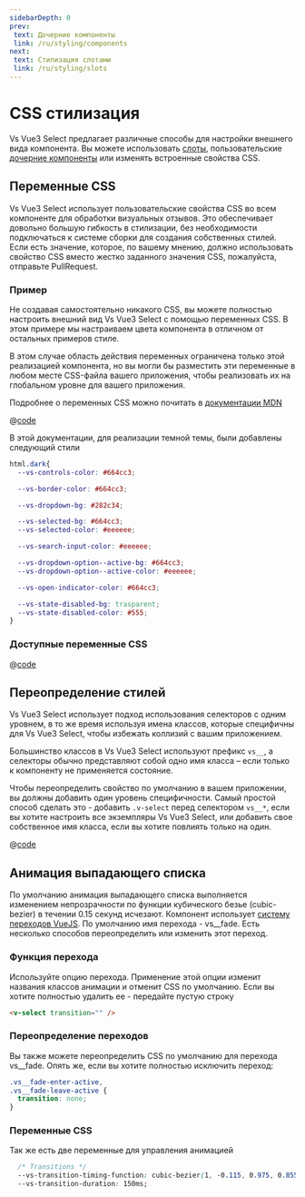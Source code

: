 ```yaml
---
sidebarDepth: 0
prev:
 text: Дочерние компоненты
 link: /ru/styling/components
next:
 text: Стилизация слотами
 link: /ru/styling/slots
---
```


# CSS стилизация

Vs Vue3 Select предлагает различные способы для настройки внешнего вида компонента. Вы можете использовать 
[слоты](../../../ru/api/slots), пользовательские [дочерние компоненты](../components) или изменять встроенные свойства CSS.


## Переменные CSS

Vs Vue3 Select использует пользовательские свойства CSS во всем компоненте для обработки визуальных отзывов. Это
обеспечивает довольно большую гибкость в стилизации, без необходимости подключаться к системе сборки для создания 
собственных стилей. Если есть значение, которое, по вашему мнению, должно использовать свойство CSS вместо жестко
заданного значения CSS, пожалуйста, отправьте PullRequest.

### Пример

Не создавая самостоятельно никакого CSS, вы можете полностью настроить внешний вид Vs Vue3 Select с помощью переменных
CSS. В этом примере мы настраиваем цвета компонента в отличном от остальных примеров стиле.

В этом случае область действия переменных ограничена только этой реализацией компонента, но вы могли бы разместить эти
переменные в любом месте CSS-файла вашего приложения, чтобы реализовать их на глобальном уровне для вашего приложения.

Подробнее о переменных CSS можно почитать в [документации MDN](https://developer.mozilla.org/en-US/docs/Web/CSS/Using_CSS_custom_properties)

<CssVariables style="margin-top: 1rem;" />

@[code](../../../.vuepress/components/CssVariables.vue)

В этой документации, для реализации темной темы, были добавлены следующий стили
```css
html.dark{
  --vs-controls-color: #664cc3;

  --vs-border-color: #664cc3;

  --vs-dropdown-bg: #282c34;

  --vs-selected-bg: #664cc3;
  --vs-selected-color: #eeeeee;

  --vs-search-input-color: #eeeeee;

  --vs-dropdown-option--active-bg: #664cc3;
  --vs-dropdown-option--active-color: #eeeeee;

  --vs-open-indicator-color: #664cc3;

  --vs-state-disabled-bg: trasparent;
  --vs-state-disabled-color: #555;
}
```


### Доступные переменные CSS

@[code](../../../../../src/css/global/variables.css)

## Переопределение стилей

Vs Vue3 Select использует подход использования селекторов с одним уровнем, в то же время используя имена классов, 
которые специфичны для Vs Vue3 Select, чтобы избежать коллизий с вашим приложением.

Большинство классов в Vs Vue3 Select используют префикс `vs__`, а селекторы обычно представляют собой одно имя класса –
если только к компоненту не применяется состояние.

Чтобы переопределить свойство по умолчанию в вашем приложении, вы должны добавить один уровень специфичности. Самый
простой способ сделать это - добавить `.v-select` перед селектором `vs__*`, если вы хотите настроить все экземпляры 
Vs Vue3 Select, или добавить свое собственное имя класса, если вы хотите повлиять только на один.

<CssSpecificity />

@[code](../../../.vuepress/components/CssSpecificity.vue)

## Анимация выпадающего списка

По умолчанию анимация выпадающего списка выполняется изменением непрозрачности по функции кубического безье
(cubic-bezier) в течении 0.15 секунд исчезают. Компонент использует 
[систему переходов VueJS](https://vuejs.org/guide/built-ins/transition.html). По умолчанию имя перехода - vs__fade. Есть 
несколько способов переопределить или изменить этот переход.

### Функция перехода

Используйте опцию перехода. Применение этой опции изменит названия классов анимации и отменит CSS по умолчанию. 
Если вы хотите полностью удалить ее - передайте пустую строку

```html
<v-select transition="" />
```

### Переопределение переходов
Вы также можете переопределить CSS по умолчанию для перехода vs__fade. Опять же, если вы хотите полностью исключить 
переход:

```css
.vs__fade-enter-active,
.vs__fade-leave-active {
  transition: none;
}
```

### Переменные CSS 

Так же есть две переменные для управления анимацией
```css
  /* Transitions */
  --vs-transition-timing-function: cubic-bezier(1, -0.115, 0.975, 0.855);
  --vs-transition-duration: 150ms;
```
